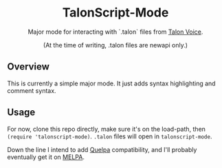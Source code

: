 <h1 align=center>TalonScript-Mode</h1>
<p align=center>Major mode for interacting with `.talon` files from <a href=https://talonvoice.com/>Talon Voice</a>.</p>

<p align=center>(At the time of writing, .talon files are newapi only.)</p>

## Overview

This is currently a simple major mode. It just adds syntax highlighting and comment syntax.

## Usage

For now, clone this repo directly, make sure it's on the load-path, then `(require 'talonscript-mode)`. `.talon` files will open in `talonscript-mode`. 

Down the line I intend to add [Quelpa](https://github.com/quelpa/quelpa) compatibility, and I'll probably eventually get it on [MELPA](https://melpa.org/).
